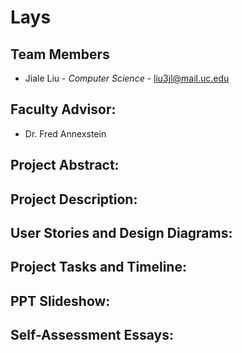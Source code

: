 
# Lays

## Team Members
*  Jiale Liu - *Computer Science*  - liu3jl@mail.uc.edu

## Faculty Advisor:
*  Dr. Fred Annexstein

## Project Abstract:

## Project Description:

## User Stories and Design Diagrams:

## Project Tasks and Timeline:

## PPT Slideshow:

## Self-Assessment Essays:




